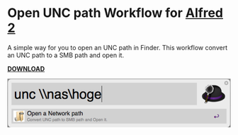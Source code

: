 Open UNC path Workflow for [Alfred 2](http://www.alfredapp.com)
==============================

A simple way for you to open an UNC path in Finder.
This workflow convert an UNC path to a SMB path and open it.

**[DOWNLOAD](https://github.com/oz1215/alfread2-open-unc-path-workflow/blob/master/bin/open-unc-path.alfredworkflow)**

![Workflow Screenshot](https://github.com/oz1215/alfread2-open-unc-path-workflow/blob/develop/bin/open-unc-path.png)
